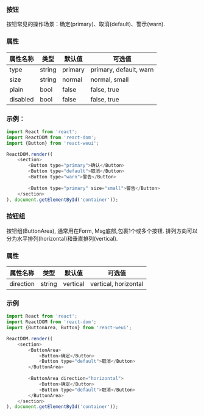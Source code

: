 

### 按钮

按钮常见的操作场景：确定(primary)、取消(default)、警示(warn).

### 属性

属性名称  | 类型 | 默认值 | 可选值
------------- | ------------- | --------| -------------
type  | string | primary | primary, default, warn
size  | string   | normal| normal, small
plain | bool | false | false, true | 是否为空心按钮
disabled | bool | false | false, true | 是否为禁用状态


### 示例：

```javascript
import React from 'react';
import ReactDOM from 'react-dom';
import {Button} from 'react-weui';

ReactDOM.render((
    <section>
        <Button type="primary">确认</Button>
        <Button type="default">取消</Button>
        <Button type="warn">警告</Button>
        
        <Button type="primary" size="small">警告</Button>
    </section>
), document.getElementById('container'));
```


### 按钮组

按钮组(ButtonArea), 通常用在Form, Msg底部,包裹1个或多个按钮. 排列方向可以分为水平排列(horizontal)和垂直排列(vertical).


### 属性

属性名称  | 类型 | 默认值 | 可选值
------------- | ------------- | --------| -------------
direction  | string | vertical | vertical, horizontal | 按钮排列方向

### 示例

```javascript
import React from 'react';
import ReactDOM from 'react-dom';
import {ButtonArea, Button} from 'react-weui';

ReactDOM.render((
    <section>
        <ButtonArea>
            <Button>确定</Button>
            <Button type="default">取消</Button>
        </ButtonArea>
        
        <ButtonArea direction="horizontal">
            <Button>确定</Button>
            <Button type="default">取消</Button>
        </ButtonArea>
    </section>
), document.getElementById('container'));
```